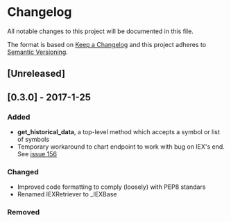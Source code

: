 # Changelog
All notable changes to this project will be documented in this file.

The format is based on [Keep a Changelog](http://keepachangelog.com/en/1.0.0/)
and this project adheres to [Semantic Versioning](http://semver.org/spec/v2.0.0.html).


## [Unreleased]



## [0.3.0] - 2017-1-25


### Added

- **get_historical_data**, a top-level method which accepts a symbol or list of symbols
- Temporary workaround to chart endpoint to work with bug on IEX's end. See [issue 156](https://github.com/iexg/IEX-API/issues/156)


### Changed

- Improved code formatting to comply (loosely) with PEP8 standars
- Renamed IEXRetriever to \_IEXBase

### Removed